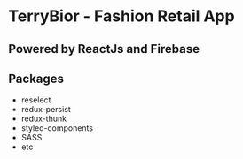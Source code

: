 # TerryBior - Fashion Retail App

## Powered by ReactJs and Firebase

## Packages

* reselect
* redux-persist
* redux-thunk
* styled-components
* SASS
* etc
